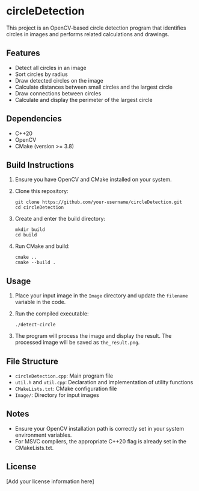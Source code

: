 # circleDetection

This project is an OpenCV-based circle detection program that identifies circles in images and performs related calculations and drawings.

## Features

- Detect all circles in an image
- Sort circles by radius
- Draw detected circles on the image
- Calculate distances between small circles and the largest circle
- Draw connections between circles
- Calculate and display the perimeter of the largest circle

## Dependencies

- C++20
- OpenCV
- CMake (version >= 3.8)

## Build Instructions

1. Ensure you have OpenCV and CMake installed on your system.

2. Clone this repository:
   ```
   git clone https://github.com/your-username/circleDetection.git
   cd circleDetection
   ```

3. Create and enter the build directory:
   ```
   mkdir build
   cd build
   ```

4. Run CMake and build:
   ```
   cmake ..
   cmake --build .
   ```

## Usage

1. Place your input image in the `Image` directory and update the `filename` variable in the code.

2. Run the compiled executable:
   ```
   ./detect-circle
   ```

3. The program will process the image and display the result. The processed image will be saved as `the_result.png`.

## File Structure

- `circleDetection.cpp`: Main program file
- `util.h` and `util.cpp`: Declaration and implementation of utility functions
- `CMakeLists.txt`: CMake configuration file
- `Image/`: Directory for input images

## Notes

- Ensure your OpenCV installation path is correctly set in your system environment variables.
- For MSVC compilers, the appropriate C++20 flag is already set in the CMakeLists.txt.

## License

[Add your license information here]